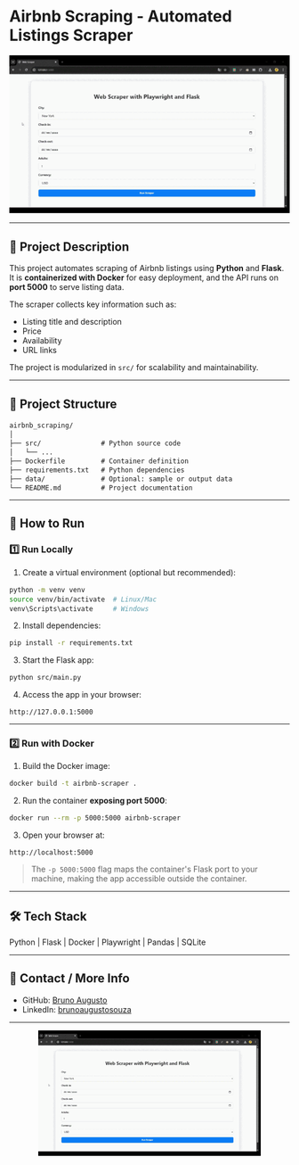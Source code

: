# Airbnb Scraping - Automated Listings Scraper

<div align="center">
  <img src="../../gifs/airbnb_demo.gif" alt="Airbnb Scraping Demo" width="600"/>
</div>

---

## 📝 Project Description

This project automates scraping of Airbnb listings using **Python** and **Flask**.
It is **containerized with Docker** for easy deployment, and the API runs on **port 5000** to serve listing data.

The scraper collects key information such as:

* Listing title and description
* Price
* Availability
* URL links

The project is modularized in `src/` for scalability and maintainability.

---

## 📂 Project Structure

```
airbnb_scraping/
│
├── src/               # Python source code
│   └── ...
├── Dockerfile         # Container definition
├── requirements.txt   # Python dependencies
├── data/              # Optional: sample or output data
└── README.md          # Project documentation
```

---

## 🚀 How to Run

### 1️⃣ Run Locally

1. Create a virtual environment (optional but recommended):

```bash
python -m venv venv
source venv/bin/activate  # Linux/Mac
venv\Scripts\activate     # Windows
```

2. Install dependencies:

```bash
pip install -r requirements.txt
```

3. Start the Flask app:

```bash
python src/main.py
```

4. Access the app in your browser:

```
http://127.0.0.1:5000
```

---

### 2️⃣ Run with Docker

1. Build the Docker image:

```bash
docker build -t airbnb-scraper .
```

2. Run the container **exposing port 5000**:

```bash
docker run --rm -p 5000:5000 airbnb-scraper
```

3. Open your browser at:

```
http://localhost:5000
```

> The `-p 5000:5000` flag maps the container's Flask port to your machine, making the app accessible outside the container.

---

## 🛠️ Tech Stack

Python | Flask | Docker | Playwright | Pandas | SQLite

---

## 🔗 Contact / More Info

* GitHub: [Bruno Augusto](https://github.com/yourusername)
* LinkedIn: [brunoaugustosouza](https://www.linkedin.com/in/brunoaugustosouza/)

---

<div align="center">
  <img src="../../gifs/airbnb_demo.gif" alt="Airbnb Demo" width="400"/>
</div>
